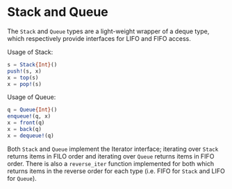 # Stack and Queue

The `Stack` and `Queue` types are a light-weight wrapper of a deque
type, which respectively provide interfaces for LIFO and FIFO access.

Usage of Stack:

```julia
s = Stack{Int}()
push!(s, x)
x = top(s)
x = pop!(s)
```

Usage of Queue:

```julia
q = Queue{Int}()
enqueue!(q, x)
x = front(q)
x = back(q)
x = dequeue!(q)
```

Both `Stack` and `Queue` implement the Iterator interface; iterating
over `Stack` returns items in FILO order and iterating over `Queue`
returns items in FIFO order. There is also a `reverse_iter` function
implemented for both which returns items in the reverse order for each
type (i.e. FIFO for `Stack` and LIFO for `Queue`).
